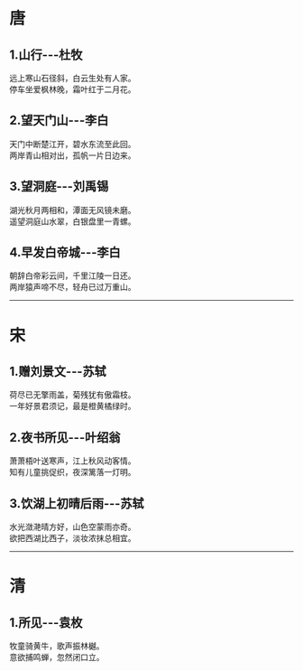 # 唐
## 1.山行---杜牧
远上寒山石径斜，白云生处有人家。    
停车坐爱枫林晚，霜叶红于二月花。    
## 2.望天门山---李白
天门中断楚江开，碧水东流至此回。    
两岸青山相对出，孤帆一片日边来。    
## 3.望洞庭---刘禹锡
湖光秋月两相和，潭面无风镜未磨。    
遥望洞庭山水翠，白银盘里一青螺。    
## 4.早发白帝城---李白
朝辞白帝彩云间，千里江陵一日还。    
两岸猿声啼不尽，轻舟已过万重山。    

---

# 宋
## 1.赠刘景文---苏轼
荷尽已无擎雨盖，菊残犹有傲霜枝。  
一年好景君须记，最是橙黄橘绿时。  
## 2.夜书所见---叶绍翁
萧萧梧叶送寒声，江上秋风动客情。  
知有儿童挑促织，夜深篱落一灯明。  
## 3.饮湖上初晴后雨---苏轼
水光潋滟晴方好，山色空蒙雨亦奇。  
欲把西湖比西子，淡妆浓抹总相宜。  

--- 

# 清
## 1.所见---袁枚
牧童骑黄牛，歌声振林樾。  
意欲捕鸣蝉，忽然闭口立。  
